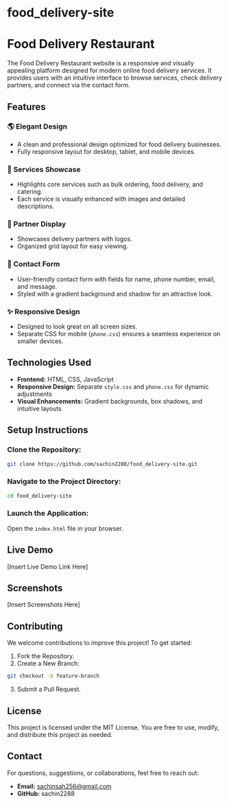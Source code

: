 # food_delivery-site
# Food Delivery Restaurant

The Food Delivery Restaurant website is a responsive and visually appealing platform designed for modern online food delivery services. It provides users with an intuitive interface to browse services, check delivery partners, and connect via the contact form.

## Features

### 🌎 Elegant Design
- A clean and professional design optimized for food delivery businesses.
- Fully responsive layout for desktop, tablet, and mobile devices.

### 🍔 Services Showcase
- Highlights core services such as bulk ordering, food delivery, and catering.
- Each service is visually enhanced with images and detailed descriptions.

### 📢 Partner Display
- Showcases delivery partners with logos.
- Organized grid layout for easy viewing.

### 📧 Contact Form
- User-friendly contact form with fields for name, phone number, email, and message.
- Styled with a gradient background and shadow for an attractive look.

### ✨ Responsive Design
- Designed to look great on all screen sizes.
- Separate CSS for mobile (`phone.css`) ensures a seamless experience on smaller devices.

## Technologies Used

- **Frontend:** HTML, CSS, JavaScript
- **Responsive Design:** Separate `style.css` and `phone.css` for dynamic adjustments
- **Visual Enhancements:** Gradient backgrounds, box shadows, and intuitive layouts

## Setup Instructions

### Clone the Repository:

```bash
git clone https://github.com/sachin2288/food_delivery-site.git
```

### Navigate to the Project Directory:

```bash
cd food_delivery-site
```

### Launch the Application:

Open the `index.html` file in your browser.

## Live Demo

[Insert Live Demo Link Here]

## Screenshots

[Insert Screenshots Here]

## Contributing

We welcome contributions to improve this project! To get started:

1. Fork the Repository.
2. Create a New Branch:

```bash
git checkout -b feature-branch
```

3. Submit a Pull Request.

## License

This project is licensed under the MIT License. You are free to use, modify, and distribute this project as needed.

## Contact

For questions, suggestions, or collaborations, feel free to reach out:

- **Email:** sachinsah256@gmail.com
- **GitHub:** sachin2288

